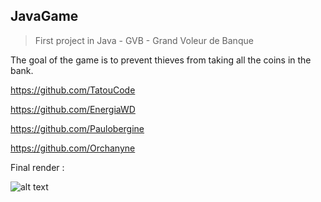 ## JavaGame
>First project in Java - GVB - Grand Voleur de Banque

The goal of the game is to prevent thieves from taking all the coins in the bank.

https://github.com/TatouCode

https://github.com/EnergiaWD

https://github.com/Paulobergine

https://github.com/Orchanyne

Final render :

![alt text](https://github.com/Orchanyne/ProjetS2Co/blob/master/unknown.png)
